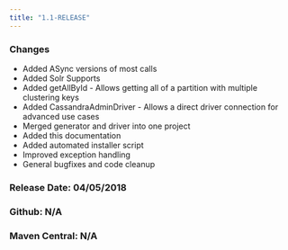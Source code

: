 ```yaml
---
title: "1.1-RELEASE"
---
```


### Changes
* Added ASync versions of most calls
* Added Solr Supports
* Added getAllById - Allows getting all of a partition with multiple clustering keys
* Added CassandraAdminDriver - Allows a direct driver connection for advanced use cases
* Merged generator and driver into one project
* Added this documentation
* Added automated installer script
* Improved exception handling
* General bugfixes and code cleanup

### Release Date: 04/05/2018

### Github: N/A

### Maven Central: N/A
